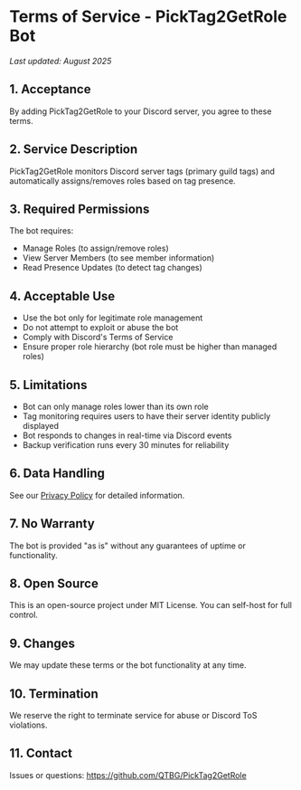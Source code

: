 # Terms of Service - PickTag2GetRole Bot

*Last updated: August 2025*

## 1. Acceptance
By adding PickTag2GetRole to your Discord server, you agree to these terms.

## 2. Service Description
PickTag2GetRole monitors Discord server tags (primary guild tags) and automatically assigns/removes roles based on tag presence.

## 3. Required Permissions
The bot requires:
- Manage Roles (to assign/remove roles)
- View Server Members (to see member information)
- Read Presence Updates (to detect tag changes)

## 4. Acceptable Use
- Use the bot only for legitimate role management
- Do not attempt to exploit or abuse the bot
- Comply with Discord's Terms of Service
- Ensure proper role hierarchy (bot role must be higher than managed roles)

## 5. Limitations
- Bot can only manage roles lower than its own role
- Tag monitoring requires users to have their server identity publicly displayed
- Bot responds to changes in real-time via Discord events
- Backup verification runs every 30 minutes for reliability

## 6. Data Handling
See our [Privacy Policy](PRIVACY_POLICY.md) for detailed information.

## 7. No Warranty
The bot is provided "as is" without any guarantees of uptime or functionality.

## 8. Open Source
This is an open-source project under MIT License. You can self-host for full control.

## 9. Changes
We may update these terms or the bot functionality at any time.

## 10. Termination
We reserve the right to terminate service for abuse or Discord ToS violations.

## 11. Contact
Issues or questions: https://github.com/QTBG/PickTag2GetRole